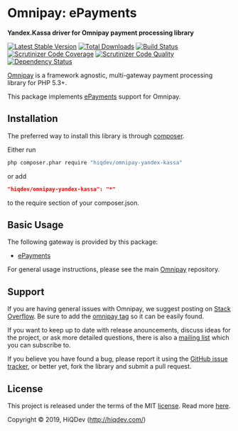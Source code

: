 # Omnipay: ePayments

**Yandex.Kassa driver for Omnipay payment processing library**

[![Latest Stable Version](https://poser.pugx.org/hiqdev/omnipay-yandex-kassa/v/stable)](https://packagist.org/packages/hiqdev/omnipay-yandex-kassa)
[![Total Downloads](https://poser.pugx.org/hiqdev/omnipay-yandex-kassa/downloads)](https://packagist.org/packages/hiqdev/omnipay-yandex-kassa)
[![Build Status](https://img.shields.io/travis/hiqdev/omnipay-yandex-kassa.svg)](https://travis-ci.org/hiqdev/omnipay-yandex-kassa)
[![Scrutinizer Code Coverage](https://img.shields.io/scrutinizer/coverage/g/hiqdev/omnipay-yandex-kassa.svg)](https://scrutinizer-ci.com/g/hiqdev/omnipay-yandex-kassa/)
[![Scrutinizer Code Quality](https://img.shields.io/scrutinizer/g/hiqdev/omnipay-yandex-kassa.svg)](https://scrutinizer-ci.com/g/hiqdev/omnipay-yandex-kassa/)
[![Dependency Status](https://www.versioneye.com/php/hiqdev:omnipay-yandex-kassa/dev-master/badge.svg)](https://www.versioneye.com/php/hiqdev:omnipay-yandex-kassa/dev-master)

[Omnipay](https://github.com/omnipay/omnipay) is a framework agnostic, multi-gateway payment
processing library for PHP 5.3+.

This package implements [ePayments](https://epayments.com/) support for Omnipay.

## Installation

The preferred way to install this library is through [composer](http://getcomposer.org/download/).

Either run

```sh
php composer.phar require "hiqdev/omnipay-yandex-kassa"
```

or add

```json
"hiqdev/omnipay-yandex-kassa": "*"
```

to the require section of your composer.json.

## Basic Usage

The following gateway is provided by this package:

* [ePayments](http://epayments.com/)

For general usage instructions, please see the main [Omnipay](https://github.com/omnipay/omnipay) repository.

## Support

If you are having general issues with Omnipay, we suggest posting on
[Stack Overflow](http://stackoverflow.com/). Be sure to add the
[omnipay tag](http://stackoverflow.com/questions/tagged/omnipay) so it can be easily found.

If you want to keep up to date with release anouncements, discuss ideas for the project,
or ask more detailed questions, there is also a [mailing list](https://groups.google.com/forum/#!forum/omnipay) which
you can subscribe to.

If you believe you have found a bug, please report it using the [GitHub issue tracker](https://github.com/hiqdev/omnipay-epayments/issues),
or better yet, fork the library and submit a pull request.

## License

This project is released under the terms of the MIT [license](LICENSE).
Read more [here](http://choosealicense.com/licenses/mit).

Copyright © 2019, HiQDev (http://hiqdev.com/)
